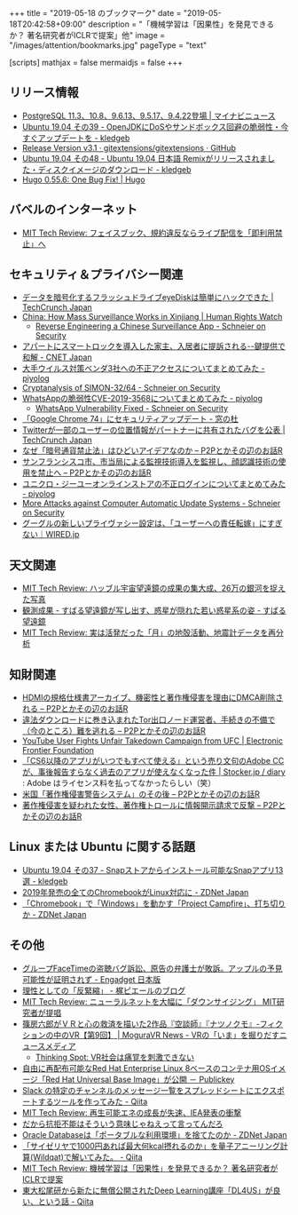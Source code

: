 +++
title = "2019-05-18 のブックマーク"
date =  "2019-05-18T20:42:58+09:00"
description = "「機械学習は「因果性」を発見できるか？ 著名研究者がICLRで提案」他"
image = "/images/attention/bookmarks.jpg"
pageType = "text"

[scripts]
  mathjax = false
  mermaidjs = false
+++

## リリース情報

- [PostgreSQL 11.3、10.8、9.6.13、9.5.17、9.4.22登場 | マイナビニュース](https://news.mynavi.jp/article/20190513-821163/)
- [Ubuntu 19.04 その39 - OpenJDKにDoSやサンドボックス回避の脆弱性・今すぐアップデートを - kledgeb](https://kledgeb.blogspot.com/2019/05/ubuntu-1904-39-openjdkdos.html)
- [Release Version v3.1 · gitextensions/gitextensions · GitHub](https://github.com/gitextensions/gitextensions/releases/tag/v3.1)
- [Ubuntu 19.04 その48 - Ubuntu 19.04 日本語 Remixがリリースされました・ディスクイメージのダウンロード - kledgeb](https://kledgeb.blogspot.com/2019/05/ubuntu-1904-48-ubuntu-1904-remix.html)
- [Hugo 0.55.6: One Bug Fix! | Hugo](https://gohugo.io/news/0.55.6-relnotes/)

## バベルのインターネット

- [MIT Tech Review: フェイスブック、規約違反ならライブ配信を「即利用禁止」へ](https://www.technologyreview.jp/nl/facebook-is-cracking-down-on-live-streaming-with-bans-for-rule-breakers/)

## セキュリティ＆プライバシー関連

- [データを暗号化するフラッシュドライブeyeDiskは簡単にハックできた  |  TechCrunch Japan](https://techcrunch.com/2019/05/10/eyedisk-encrypted-flash-drive-unhackable/)
- [China: How Mass Surveillance Works in Xinjiang | Human Rights Watch](https://www.hrw.org/video-photos/interactive/2019/05/02/china-how-mass-surveillance-works-xinjiang)
    - [Reverse Engineering a Chinese Surveillance App - Schneier on Security](https://www.schneier.com/blog/archives/2019/05/reverse_enginee_1.html)
- [アパートにスマートロックを導入した家主、入居者に提訴される--鍵提供で和解 - CNET Japan](https://japan.cnet.com/article/35136842/)
- [大手ウイルス対策ベンダ3社への不正アクセスについてまとめてみた - piyolog](https://piyolog.hatenadiary.jp/entry/2019/05/14/183000)
- [Cryptanalysis of SIMON-32/64 - Schneier on Security](https://www.schneier.com/blog/archives/2019/05/cryptanalysis_o_4.html)
- [WhatsAppの脆弱性CVE-2019-3568についてまとめてみた - piyolog](https://piyolog.hatenadiary.jp/entry/2019/05/15/063000)
    - [WhatsApp Vulnerability Fixed - Schneier on Security](https://www.schneier.com/blog/archives/2019/05/whatsapp_vulner_1.html)
- [「Google Chrome 74」にセキュリティアップデート - 窓の杜](https://forest.watch.impress.co.jp/docs/news/1184536.html)
- [Twitterが一部のユーザーの位置情報がパートナーに共有されたバグを公表  |  TechCrunch Japan](https://techcrunch.com/2019/05/13/twitter-bug-disclosed-some-users-location-data-to-an-unnamed-partner/)
- [なぜ「暗号通貨禁止法」はひどいアイデアなのか – P2Pとかその辺のお話R](https://p2ptk.org/freedom-of-speech/censorship/1955)
- [サンフランシスコ市、市当局による監視技術導入を監視し、顔認識技術の使用を禁止へ – P2Pとかその辺のお話R](https://p2ptk.org/privacy/1966)
- [ユニクロ・ジーユーオンラインストアの不正ログインについてまとめてみた - piyolog](https://piyolog.hatenadiary.jp/entry/2019/05/17/183000)
- [More Attacks against Computer Automatic Update Systems - Schneier on Security](https://www.schneier.com/blog/archives/2019/05/more_attacks_ag.html)
- [グーグルの新しいプライヴァシー設定は、「ユーザーへの責任転嫁」にすぎない｜WIRED.jp](https://wired.jp/2019/05/15/googles-new-privacy-features-put-the-responsibility-on-users/)

## 天文関連

- [MIT Tech Review: ハッブル宇宙望遠鏡の成果の集大成、26万の銀河を捉えた写真](https://www.technologyreview.jp/nl/this-hubble-photo-captures-more-than-265000-galaxies-in-one-image/)
- [観測成果 - すばる望遠鏡が写し出す、惑星が隠れた若い惑星系の姿 - すばる望遠鏡](https://subarutelescope.org/Pressrelease/2019/05/13/j_index.html)
- [MIT Tech Review: 実は活発だった「月」の地殻活動、地震計データを再分析](https://www.technologyreview.jp/s/141909/the-moon-is-a-lot-more-seismically-active-than-we-thought/)

## 知財関連

- [HDMIの規格仕様書アーカイブ、機密性と著作権侵害を理由にDMCA削除される – P2Pとかその辺のお話R](https://p2ptk.org/copyright/1946)
- [違法ダウンロードに巻き込まれたTor出口ノード運営者、手続きの不備で（今のところ）難を逃れる – P2Pとかその辺のお話R](https://p2ptk.org/copyright/1941)
- [YouTube User Fights Unfair Takedown Campaign from UFC | Electronic Frontier Foundation](https://www.eff.org/press/releases/youtube-user-fights-unfair-takedown-campaign-ufc)
- [「CS6以降のアプリがいつでもすべて使える」という売り文句のAdobe CCが、事後報告すらなく過去のアプリが使えなくなった件 | Stocker.jp / diary](https://stocker.jp/diary/adobe-cc/) : Adobe はライセンス料を払ってなかったらしい（笑）
- [米国「著作権侵害警告システム」のその後 – P2Pとかその辺のお話R](https://p2ptk.org/copyright/1962)
- [著作権侵害を疑われた女性、著作権トロールに情報開示請求で反撃 – P2Pとかその辺のお話R](https://p2ptk.org/copyright/1909)

## Linux または Ubuntu に関する話題

- [Ubuntu 19.04 その37 - Snapストアからインストール可能なSnapアプリ13選 - kledgeb](https://kledgeb.blogspot.com/2019/05/ubuntu-1904-37-snapsnap13.html)
- [2019年発売の全てのChromebookがLinux対応に - ZDNet Japan](https://japan.zdnet.com/article/35136835/)
- [「Chromebook」で「Windows」を動かす「Project Campfire」、打ち切りか - ZDNet Japan](https://japan.zdnet.com/article/35137030/)

## その他

- [グループFaceTimeの盗聴バグ訴訟、原告の弁護士が敗訴。アップルの予見可能性が証明されず - Engadget 日本版](https://japanese.engadget.com/2019/05/11/facetime/)
- [理性としての「反緊縮」 - 梶ピエールのブログ](http://kaikaji.hatenablog.com/entry/2019/05/12/235432)
- [MIT Tech Review: ニューラルネットを大幅に「ダウンサイジング」 MIT研究者が提唱](https://www.technologyreview.jp/s/141523/a-new-way-to-build-tiny-neural-networks-could-create-powerful-ai-on-your-phone/)
- [篠房六郎がＶＲと心の救済を描いた2作品『空談師』『ナツノクモ』-フィクションの中のVR【第9回】 | MoguraVR News - VRの「いま」を掘りだすニュースメディア](https://www.moguravr.com/fictionvr-9/)
    - [Thinking Spot: VR社会は痛覚を刺激できない](http://thinking-spot-robot.blogspot.com/2019/05/vr.html)
- [自由に再配布可能なRed Hat Enterprise Linux 8ベースのコンテナ用OSイメージ「Red Hat Universal Base Image」が公開 － Publickey](https://www.publickey1.jp/blog/19/red_hat_enterprise_linux_8osred_hat_universal_base_image.html)
- [Slack の特定のチャンネルのメッセージ一覧をスプレッドシートにエクスポートするツールを作ってみた - Qiita](https://qiita.com/tanabee/items/0d17d58ac6008329fdaa)
- [MIT Tech Review: 再生可能エネの成長が失速、IEA発表の衝撃](https://www.technologyreview.jp/s/140861/global-renewables-growth-has-stalled-and-thats-terrible-news/)
- [だから抗拒不能はそういう意味じゃねえって言ってんだろ](https://anond.hatelabo.jp/20190429102212)
- [Oracle Databaseは「ポータブルな利用環境」を捨てたのか - ZDNet Japan](https://japan.zdnet.com/article/35137015/)
- [「サイゼリヤで1000円あれば最大何kcal摂れるのか」を量子アニーリング計算(Wildqat)で解いてみた。 - Qiita](https://qiita.com/hodaka0714/items/cf44b4ece992a39b5be4)
- [MIT Tech Review: 機械学習は「因果性」を発見できるか？ 著名研究者がICLRで提案](https://www.technologyreview.jp/s/141062/deep-learning-could-reveal-why-the-world-works-the-way-it-does/)
- [東大松尾研から新たに無償公開されたDeep Learning講座「DL4US」が良い、という話 - Qiita](https://qiita.com/katsuki104/items/e0f81a9cacc3e5f4fcd7)
